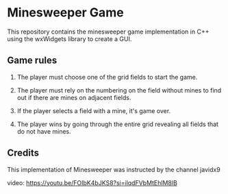 # Minesweeper Game

This repository contains the minesweeper game implementation in C++ using the wxWidgets library to create a GUI.



## Game rules

1. The player must choose one of the grid fields to start the game.
2. The player must rely on the numbering on the field without mines to find out if there are mines on adjacent fields.

3. If the player selects a field with a mine, it's game over.
4. The player wins by going through the entire grid revealing all fields that do not have mines.



## Credits

This implementation of Minesweeper was instructed by the channel javidx9

video: https://youtu.be/FOIbK4bJKS8?si=ilqdFVbMtEhlM8lB

